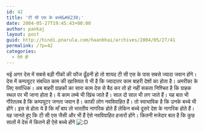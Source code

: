 ```yaml
---
id: 42
title: 'टी सी एस के बच्चे&#8230;'
date: 2004-05-27T19:45:43+00:00
author: pankaj
layout: post
guid: http://hindi.pnarula.com/haanbhai/archives/2004/05/27/41
permalink: /?p=42
categories:
  - ऐसे ही
---
```

भई अगर देस में सबसे बड़ी गीकों की फौज ढूँढनी हो तो शायद टी सी एस के पास सबसे ज्यादा जवान होंगे। देस में कम्पयूटर संबधित काम की खासियत ये भी है कि ज्यादातर काम बाहरी देशों का होता है। अमरीका के लिए सर्वाधिक। अब बाहरी ग्राहकों का सारा काम देस से बैठ कर तो हो नहीं सकता निश्चित है कि ग्राहक स्थल पर भी जाना होता है। ये काम लम्बे भी खिंच जाते हैं। साल दो साल भी लग जाते हैं। यह बात भी गौरेतलब है कि कम्पयूटर जनता जवान है। काफी लोग नवविवाहित हैं। तो स्वाभाविक है कि उनके बच्चे भी होंगे। इस से होता ये है कि माँ बाप तो भारतीय नागरिक होते हैं लेकिन बच्चे दूसरे देश के नागरिक होते हैं। यह जानते हुए कि टी सी एस जैसी और भी हैं ऐसे नवविवाहित हजारों होंगे। कितनी मजेदार बात है कि कुछ सालों में देस में कितने ही ऐसे बच्चे होंगे  <img src='http://104.236.111.183/ms/wp-includes/images/smilies/icon_biggrin.gif' alt=':D' class='wp-smiley' />
